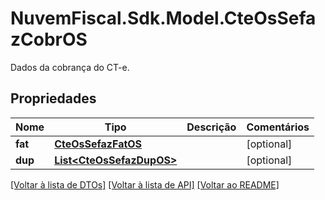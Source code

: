 # NuvemFiscal.Sdk.Model.CteOsSefazCobrOS
Dados da cobrança do CT-e.

## Propriedades

Nome | Tipo | Descrição | Comentários
------------ | ------------- | ------------- | -------------
**fat** | [**CteOsSefazFatOS**](CteOsSefazFatOS.md) |  | [optional] 
**dup** | [**List&lt;CteOsSefazDupOS&gt;**](CteOsSefazDupOS.md) |  | [optional] 

[[Voltar à lista de DTOs]](../README.md#documentation-for-models) [[Voltar à lista de API]](../README.md#documentation-for-api-endpoints) [[Voltar ao README]](../README.md)

